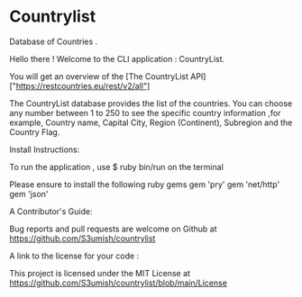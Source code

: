 # Countrylist

Database of Countries .

Hello there ! Welcome to the CLI application : CountryList.

You will get an overview of the [The CountryList API] ["https://restcountries.eu/rest/v2/all"]

The CountryList database provides the list of the countries. You can choose any number between 1 to 250 to see the specific country information ,for example, Country name, Capital City, Region (Continent), Subregion and the Country Flag. 

Install Instructions:

To run the application , use $ ruby bin/run on the terminal

Please ensure to install the following ruby gems
gem 'pry'
gem 'net/http'
gem 'json'


A Contributor's Guide:

Bug reports and pull requests are welcome on Github at https://github.com/S3umish/countrylist

A link to the license for your code :

This project is licensed under the MIT License at https://github.com/S3umish/countrylist/blob/main/License